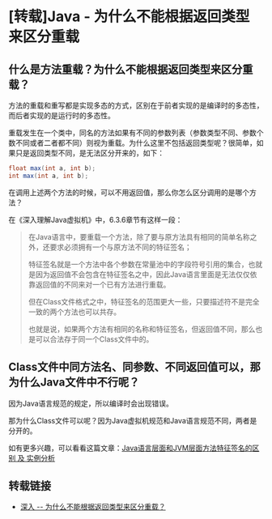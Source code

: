 # [转载]Java - 为什么不能根据返回类型来区分重载

## 什么是方法重载？为什么不能根据返回类型来区分重载？

方法的重载和重写都是实现多态的方式，区别在于前者实现的是编译时的多态性，而后者实现的是运行时的多态性。

重载发生在一个类中，同名的方法如果有不同的参数列表（参数类型不同、参数个数不同或者二者都不同）则视为重载。为什么这里不包括返回类型呢？很简单，如果只是返回类型不同，是无法区分开来的，如下：
<!--more-->
```java
float max(int a, int b);
int max(int a, int b);
```

在调用上述两个方法的时候，可以不用返回值，那么你怎么区分调用的是哪个方法？

在《深入理解Java虚拟机》中，6.3.6章节有这样一段：
>在Java语言中，要重载一个方法，除了要与原方法具有相同的简单名称之外，还要求必须拥有一个与原方法不同的特征签名；
>
>特征签名就是一个方法中各个参数在常量池中的字段符号引用的集合，也就是因为返回值不会包含在特征签名之中，因此Java语言里面是无法仅仅依靠返回值的不同来对一个已有方法进行重载。
>
>但在Class文件格式之中，特征签名的范围更大一些，只要描述符不是完全一致的两个方法也可以共存。
>
>也就是说，如果两个方法有相同的名称和特征签名，但返回值不同，那么也是可以合法存于同一个Class文件中的。

## Class文件中同方法名、同参数、不同返回值可以，那为什么Java文件中不行呢？

因为Java语言规范的规定，所以编译时会出现错误。

那为什么Class文件可以呢？因为Java虚拟机规范和Java语言规范不同，两者是分开的。

如有更多兴趣，可以看看这篇文章：[Java语言层面和JVM层面方法特征签名的区别 及 实例分析](https://blog.csdn.net/tjiyu/article/details/53891813)

## 转载链接

* [深入 -- 为什么不能根据返回类型来区分重载？](https://blog.csdn.net/simba_cheng/article/details/80835646)